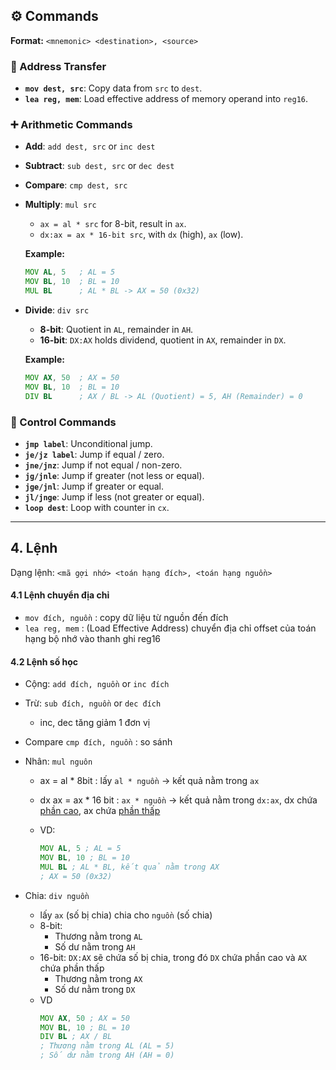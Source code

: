 ## ⚙️ Commands
**Format:** `<mnemonic> <destination>, <source>`

### 🔄 Address Transfer
- **`mov dest, src`**: Copy data from `src` to `dest`.
- **`lea reg, mem`**: Load effective address of memory operand into `reg16`.

### ➕ Arithmetic Commands
- **Add**: `add dest, src` or `inc dest`
- **Subtract**: `sub dest, src` or `dec dest`
- **Compare**: `cmp dest, src`

- **Multiply**: `mul src`
  - `ax = al * src` for 8-bit, result in `ax`.
  - `dx:ax = ax * 16-bit src`, with `dx` (high), `ax` (low).
  
  **Example:**
  ```asm
  MOV AL, 5   ; AL = 5 
  MOV BL, 10  ; BL = 10 
  MUL BL      ; AL * BL -> AX = 50 (0x32)
  ```
  
- **Divide**: `div src`
  - **8-bit**: Quotient in `AL`, remainder in `AH`.
  - **16-bit**: `DX:AX` holds dividend, quotient in `AX`, remainder in `DX`.
  
  **Example:**
  ```asm
  MOV AX, 50  ; AX = 50 
  MOV BL, 10  ; BL = 10 
  DIV BL      ; AX / BL -> AL (Quotient) = 5, AH (Remainder) = 0
  ```

### 🔄 Control Commands
- **`jmp label`**: Unconditional jump.
- **`je/jz label`**: Jump if equal / zero.
- **`jne/jnz`**: Jump if not equal / non-zero.
- **`jg/jnle`**: Jump if greater (not less or equal).
- **`jge/jnl`**: Jump if greater or equal.
- **`jl/jnge`**: Jump if less (not greater or equal).
- **`loop dest`**: Loop with counter in `cx`.


------
## 4. Lệnh
Dạng lệnh: `<mã gợi nhớ> <toán hạng đích>, <toán hạng nguồn>`
#### 4.1 Lệnh chuyển địa chỉ
- `mov đích, nguồn` : copy dữ liệu từ nguồn đến đích
- `lea reg, mem` : (Load Effective Address) chuyển địa chỉ offset của toán hạng bộ nhớ vào thanh ghi reg16
#### 4.2 Lệnh số học
- Cộng: `add đích, nguồn` or `inc đích`
- Trừ: `sub đích, nguồn` or `dec đích` 
	- inc, dec tăng giảm 1 đơn vị

- Compare `cmp đích, nguồn` : so sánh

- Nhân: `mul nguôn`
	- ax = al * 8bit  : lấy `al * nguồn` -> kết quả nằm trong `ax`
	- dx ax = ax  *  16 bit : `ax * nguồn` -> kết quả nằm trong `dx:ax`, dx chứa [phần cao](#giải-thích-bit-thấp-cao:), ax chứa [phần thấp](#giải-thích-bit-thấp-cao:)
		
	- VD:
		```asm
		MOV AL, 5 ; AL = 5 
		MOV BL, 10 ; BL = 10 
		MUL BL ; AL * BL, kết quả nằm trong AX 
		; AX = 50 (0x32)
		```
- Chia: `div nguồn`
	- lấy `ax` (số bị chia) chia cho `nguồn` (số chia)
	- 8-bit:
		- Thương nằm trong `AL`
		- Số dư nằm trong `AH`
	- 16-bit:  `DX:AX` sẽ chứa số bị chia, trong đó `DX` chứa phần cao và `AX` chứa phần thấp
		- Thương nằm trong `AX`
		- Số dư nằm trong `DX`
	- VD
		```asm
		MOV AX, 50 ; AX = 50 
		MOV BL, 10 ; BL = 10 
		DIV BL ; AX / BL 
		; Thương nằm trong AL (AL = 5) 
		; Số dư nằm trong AH (AH = 0)
		```


